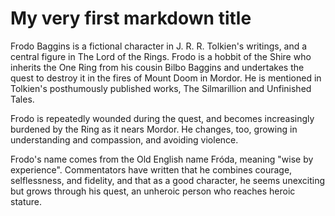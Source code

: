 # My very first markdown title
Frodo Baggins is a fictional character in J. R. R. Tolkien's writings, and a central figure in The Lord of the Rings. Frodo is a hobbit of the Shire who inherits the One Ring from his cousin Bilbo Baggins and undertakes the quest to destroy it in the fires of Mount Doom in Mordor. He is mentioned in Tolkien's posthumously published works, The Silmarillion and Unfinished Tales.

Frodo is repeatedly wounded during the quest, and becomes increasingly burdened by the Ring as it nears Mordor. He changes, too, growing in understanding and compassion, and avoiding violence.

Frodo's name comes from the Old English name Fróda, meaning "wise by experience". Commentators have written that he combines courage, selflessness, and fidelity, and that as a good character, he seems unexciting but grows through his quest, an unheroic person who reaches heroic stature. 
